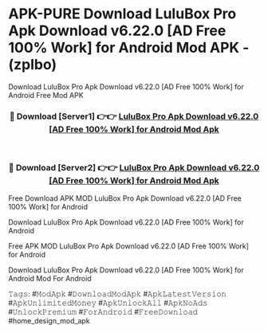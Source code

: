# APK-PURE Download LuluBox Pro Apk Download v6.22.0 [AD Free 100% Work] for Android Mod APK - (zplbo)
Download LuluBox Pro Apk Download v6.22.0 [AD Free 100% Work] for Android Free Mod APK

<div align="center">
<h3>🔴 Download [Server1] 👉👉 <a href="https://apk-comot.site?title=LuluBox_Pro_Apk_Download_v6.22.0_[AD_Free_100%_Work]_for_Android">LuluBox Pro Apk Download v6.22.0 [AD Free 100% Work] for Android Mod Apk</a></h3><br>

<h3>🔴 Download [Server2] 👉👉 <a href="https://apk-comot.site?title=LuluBox_Pro_Apk_Download_v6.22.0_[AD_Free_100%_Work]_for_Android">LuluBox Pro Apk Download v6.22.0 [AD Free 100% Work] for Android Mod Apk</a></h3>
</div>


Free Download APK MOD LuluBox Pro Apk Download v6.22.0 [AD Free 100% Work] for Android

Download LuluBox Pro Apk Download v6.22.0 [AD Free 100% Work] for Android 

Free APK MOD LuluBox Pro Apk Download v6.22.0 [AD Free 100% Work] for Android 

Download LuluBox Pro Apk Download v6.22.0 [AD Free 100% Work] for Android Mod For Android

𝚃𝚊𝚐𝚜: #𝙼𝚘𝚍𝙰𝚙𝚔 #𝙳𝚘𝚠𝚗𝚕𝚘𝚊𝚍𝙼𝚘𝚍𝙰𝚙𝚔 #𝙰𝚙𝚔𝙻𝚊𝚝𝚎𝚜𝚝𝚅𝚎𝚛𝚜𝚒𝚘𝚗 #𝙰𝚙𝚔𝚄𝚗𝚕𝚒𝚖𝚒𝚝𝚎𝚍𝙼𝚘𝚗𝚎𝚢 #𝙰𝚙𝚔𝚄𝚗𝚕𝚘𝚌𝚔𝙰𝚕𝚕 #𝙰𝚙𝚔𝙽𝚘𝙰𝚍𝚜 #𝚄𝚗𝚕𝚘𝚌𝚔𝙿𝚛𝚎𝚖𝚒𝚞𝚖 #𝙵𝚘𝚛𝙰𝚗𝚍𝚛𝚘𝚒𝚍 #𝙵𝚛𝚎𝚎𝙳𝚘𝚠𝚗𝚕𝚘𝚊𝚍 #home_design_mod_apk